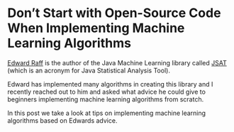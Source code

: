 # Don’t Start with Open-Source Code When Implementing Machine Learning Algorithms

<a href="https://www.linkedin.com/pub/edward-raff/40/920/99">Edward Raff</a> is the author of the Java Machine Learning library called <a href="https://code.google.com/p/java-statistical-analysis-tool/">JSAT</a> (which is an acronym for Java Statistical Analysis Tool).

Edward has implemented many algorithms in creating this library and I recently reached out to him and asked what advice he could give to beginners implementing machine learning algorithms from scratch.

In this post we take a look at tips on implementing machine learning algorithms based on Edwards advice.

